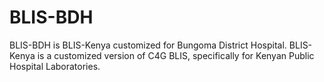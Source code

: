 BLIS-BDH
====

BLIS-BDH is BLIS-Kenya customized for Bungoma District Hospital.
BLIS-Kenya is a customized version of C4G BLIS, specifically for Kenyan Public Hospital Laboratories.
